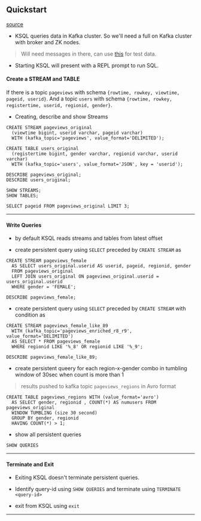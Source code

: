 
## Quickstart

[source](https://github.com/confluentinc/ksql/tree/master/docs/quickstart#quick-start)

* KSQL queries data in Kafka cluster. So we'll need a full on Kafka cluster with broker and ZK nodes.
> Will need messages in there, can use [this](https://github.com/confluentinc/ksql/blob/v0.5/docs/quickstart/quickstart-non-docker.md#produce-topic-data) for test data.

* Starting KSQL will present with a REPL prompt to run SQL.

#### Create a STREAM and TABLE

If there is a topic `pageviews` with schema `{rowtime, rowkey, viewtime, pageid, userid}`.
And a topic `users` with schema `{rowtime, rowkey, registertime, userid, regionid, gender}`.

* Creating, describe and show Streams

```
CREATE STREAM pageviews_original
  (viewtime bigint, userid varchar, pageid varchar)
  WITH (kafka_topic='pageviews', value_format='DELIMITED');

CREATE TABLE users_original
  (registertime bigint, gender varchar, regionid varchar, userid varchar)
  WITH (kafka_topic='users', value_format='JSON', key = 'userid');

DESCRIBE pageviews_original;
DESCRIBE users_original;

SHOW STREAMS;
SHOW TABLES;

SELECT pageid FROM pageviews_original LIMIT 3;
```

---

#### Write Queries

* by default KSQL reads streams and tables from latest offset

* create persistent query using `SELECT` preceded by `CREATE STREAM` as

```
CREATE STREAM pageviews_female
  AS SELECT users_original.userid AS userid, pageid, regionid, gender
  FROM pageviews_original
  LEFT JOIN users_original ON pageviews_original.userid = users_original.userid
  WHERE gender = 'FEMALE';

DESCRIBE pageviews_female;
```


* create persistent query using `SELECT` preceded by `CREATE STREAM` with condition as

```
CREATE STREAM pageviews_female_like_89
  WITH (kafka_topic='pageviews_enriched_r8_r9', value_format='DELIMITED')
  AS SELECT * FROM pageviews_female
  WHERE regionid LIKE '%_8' OR regionid LIKE '%_9';

DESCRIBE pageviews_female_like_89;
```


* create persistent queery for each region-x-gender combo in tumbling window of 30sec when count is more than 1
> results pushed to kafka topic `pageviews_regions` in Avro format

```
CREATE TABLE pageviews_regions WITH (value_format='avro')
  AS SELECT gender, regionid , COUNT(*) AS numusers FROM pageviews_original
  WINDOW TUMBLING (size 30 second)
  GROUP BY gender, regionid
  HAVING COUNT(*) > 1;
```


* show all persistent queries

```
SHOW QUERIES
```

---

#### Terminate and Exit

* Exiting KSQL doesn't terminate persistent queries.

* Identify query-id using `SHOW QUERIES` and terminate using `TERMINATE <query-id>`

* exit from KSQL using `exit`

---
